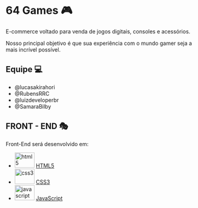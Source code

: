 # 64 Games :video_game:

E-commerce voltado para venda de jogos digitais, consoles e acessórios. 

Nosso principal objetivo é que sua experiência com o mundo gamer seja a mais incrível possível.


## Equipe :computer:
-   @lucasakirahori
-   @RubensRRC
-   @luizdeveloperbr
-   @SamaraBilby

## FRONT - END :performing_arts:

Front-End será desenvolvido em:

- <img src="https://cdn.jsdelivr.net/gh/devicons/devicon/icons/html5/html5-original.svg" height="40" width="52" alt="html5" title="html" /> [HTML5](https://www.w3schools.com/html/)
- <img src="https://cdn.jsdelivr.net/gh/devicons/devicon/icons/css3/css3-original.svg" height="40" width="52" alt="css3" title="css" /> [CSS3](https://www.w3schools.com/css/)
- <img src="https://cdn.jsdelivr.net/gh/devicons/devicon/icons/javascript/javascript-original.svg" height="40" width="52" alt="javascript" title="javascript" /> [JavaScript](https://www.javascript.com/)

